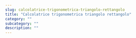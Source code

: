 ```yaml
---
slug: calcolatrice-trigonometrica-triangolo-rettangolo
title: "Calcolatrice trigonometrica triangolo rettangolo"
category: ""
subcategory: ""
description: ""
---
```


